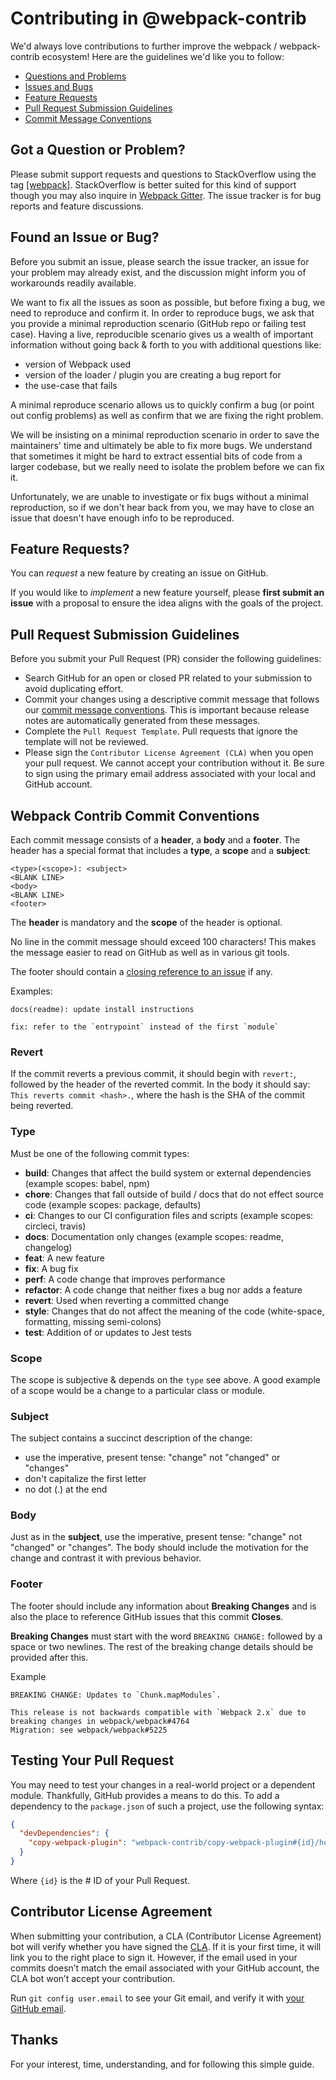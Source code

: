 # Contributing in @webpack-contrib

We'd always love contributions to further improve the webpack / webpack-contrib ecosystem!
Here are the guidelines we'd like you to follow:

- [Questions and Problems](#question)
- [Issues and Bugs](#issue)
- [Feature Requests](#feature)
- [Pull Request Submission Guidelines](#submit-pr)
- [Commit Message Conventions](#commit)

## <a name="question"></a> Got a Question or Problem?

Please submit support requests and questions to StackOverflow using the tag [[webpack]](http://stackoverflow.com/tags/webpack).
StackOverflow is better suited for this kind of support though you may also inquire in [Webpack Gitter](https://gitter.im/webpack/webpack).
The issue tracker is for bug reports and feature discussions.

## <a name="issue"></a> Found an Issue or Bug?

Before you submit an issue, please search the issue tracker, an issue for your problem may already exist, and the discussion might inform you of workarounds readily available.

We want to fix all the issues as soon as possible, but before fixing a bug, we need to reproduce and confirm it. In order to reproduce bugs, we ask that you provide a minimal reproduction scenario (GitHub repo or failing test case). Having a live, reproducible scenario gives us a wealth of important information without going back & forth to you with additional questions like:

- version of Webpack used
- version of the loader / plugin you are creating a bug report for
- the use-case that fails

A minimal reproduce scenario allows us to quickly confirm a bug (or point out config problems) as well as confirm that we are fixing the right problem.

We will be insisting on a minimal reproduction scenario in order to save the maintainers' time and ultimately be able to fix more bugs. We understand that sometimes it might be hard to extract essential bits of code from a larger codebase, but we really need to isolate the problem before we can fix it.

Unfortunately, we are unable to investigate or fix bugs without a minimal reproduction, so if we don't hear back from you, we may have to close an issue that doesn't have enough info to be reproduced.

## <a name="feature"></a> Feature Requests?

You can _request_ a new feature by creating an issue on GitHub.

If you would like to _implement_ a new feature yourself, please **first submit an issue** with a proposal to ensure the idea aligns with the goals of the project.

## <a name="submit-pr"></a> Pull Request Submission Guidelines

Before you submit your Pull Request (PR) consider the following guidelines:

- Search GitHub for an open or closed PR related to your submission to avoid duplicating effort.
- Commit your changes using a descriptive commit message that follows our [commit message conventions](#commit). This is important because release notes are automatically generated from these messages.
- Complete the `Pull Request Template`. Pull requests that ignore the template will not be reviewed.
- Please sign the `Contributor License Agreement (CLA)` when you open your pull request. We cannot accept your contribution without it. Be sure to sign using the primary email address associated with your local and GitHub account.

## <a name="commit"></a> Webpack Contrib Commit Conventions

Each commit message consists of a **header**, a **body** and a **footer**. The header has a special
format that includes a **type**, a **scope** and a **subject**:

```
<type>(<scope>): <subject>
<BLANK LINE>
<body>
<BLANK LINE>
<footer>
```

The **header** is mandatory and the **scope** of the header is optional.

No line in the commit message should exceed 100 characters! This makes the message easier to read on GitHub as well as in various git tools.

The footer should contain a [closing reference to an issue](https://help.github.com/articles/closing-issues-via-commit-messages/) if any.

Examples:

```
docs(readme): update install instructions
```

```
fix: refer to the `entrypoint` instead of the first `module`
```

### Revert

If the commit reverts a previous commit, it should begin with `revert:`, followed by the header of the reverted commit.
In the body it should say: `This reverts commit <hash>.`, where the hash is the SHA of the commit being reverted.

### Type

Must be one of the following commit types:

- **build**: Changes that affect the build system or external dependencies (example scopes: babel, npm)
- **chore**: Changes that fall outside of build / docs that do not effect source code (example scopes: package, defaults)
- **ci**: Changes to our CI configuration files and scripts (example scopes: circleci, travis)
- **docs**: Documentation only changes (example scopes: readme, changelog)
- **feat**: A new feature
- **fix**: A bug fix
- **perf**: A code change that improves performance
- **refactor**: A code change that neither fixes a bug nor adds a feature
- **revert**: Used when reverting a committed change
- **style**: Changes that do not affect the meaning of the code (white-space, formatting, missing semi-colons)
- **test**: Addition of or updates to Jest tests

### Scope

The scope is subjective & depends on the `type` see above. A good example of a scope would be a change to a particular class or module.

### Subject

The subject contains a succinct description of the change:

- use the imperative, present tense: "change" not "changed" or "changes"
- don't capitalize the first letter
- no dot (.) at the end

### Body

Just as in the **subject**, use the imperative, present tense: "change" not "changed" or "changes".
The body should include the motivation for the change and contrast it with previous behavior.

### Footer

The footer should include any information about **Breaking Changes** and is also the place to
reference GitHub issues that this commit **Closes**.

**Breaking Changes** must start with the word `BREAKING CHANGE:` followed by a space or two newlines. The rest of the breaking change details should be provided after this.

Example

```
BREAKING CHANGE: Updates to `Chunk.mapModules`.

This release is not backwards compatible with `Webpack 2.x` due to breaking changes in webpack/webpack#4764
Migration: see webpack/webpack#5225

```

## Testing Your Pull Request

You may need to test your changes in a real-world project or a dependent module. Thankfully, GitHub provides a means to do this. To add a dependency to the `package.json` of such a project, use the following syntax:

```json
{
  "devDependencies": {
    "copy-webpack-plugin": "webpack-contrib/copy-webpack-plugin#{id}/head"
  }
}
```

Where `{id}` is the # ID of your Pull Request.

## Contributor License Agreement

When submitting your contribution, a CLA (Contributor License Agreement) bot will verify whether you have signed the [CLA](https://easycla.lfx.linuxfoundation.org/#/?version=2).
If it is your first time, it will link you to the right place to sign it.
However, if the email used in your commits doesn’t match the email associated with your GitHub account, the CLA bot won’t accept your contribution.

Run `git config user.email` to see your Git email, and verify it with [your GitHub email](https://github.com/settings/emails).

## Thanks

For your interest, time, understanding, and for following this simple guide.

